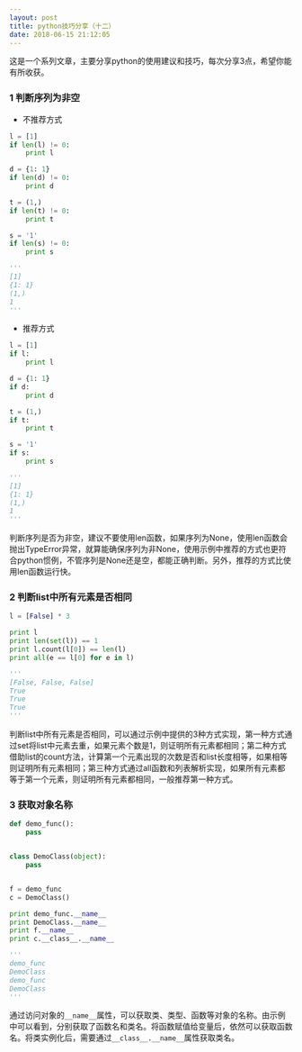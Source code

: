 ```yaml
---
layout: post
title: python技巧分享（十二）
date: 2018-06-15 21:12:05
---
```


这是一个系列文章，主要分享python的使用建议和技巧，每次分享3点，希望你能有所收获。

### 1 判断序列为非空

- 不推荐方式

```python
l = [1]
if len(l) != 0:
    print l

d = {1: 1}
if len(d) != 0:
    print d

t = (1,)
if len(t) != 0:
    print t

s = '1'
if len(s) != 0:
    print s

'''
[1]
{1: 1}
(1,)
1
'''
```

- 推荐方式

```python
l = [1]
if l:
    print l

d = {1: 1}
if d:
    print d

t = (1,)
if t:
    print t

s = '1'
if s:
    print s

'''
[1]
{1: 1}
(1,)
1
'''
```

判断序列是否为非空，建议不要使用len函数，如果序列为None，使用len函数会抛出TypeError异常，就算能确保序列为非None，使用示例中推荐的方式也更符合python惯例，不管序列是None还是空，都能正确判断。另外，推荐的方式比使用len函数运行快。

### 2 判断list中所有元素是否相同

```python
l = [False] * 3

print l
print len(set(l)) == 1
print l.count(l[0]) == len(l)
print all(e == l[0] for e in l)

'''
[False, False, False]
True
True
True
'''
```

判断list中所有元素是否相同，可以通过示例中提供的3种方式实现，第一种方式通过set将list中元素去重，如果元素个数是1，则证明所有元素都相同；第二种方式借助list的count方法，计算第一个元素出现的次数是否和list长度相等，如果相等则证明所有元素相同；第三种方式通过all函数和列表解析实现，如果所有元素都等于第一个元素，则证明所有元素都相同，一般推荐第一种方式。

### 3 获取对象名称

```python
def demo_func():
    pass


class DemoClass(object):
    pass


f = demo_func
c = DemoClass()

print demo_func.__name__
print DemoClass.__name__
print f.__name__
print c.__class__.__name__

'''
demo_func
DemoClass
demo_func
DemoClass
'''
```

通过访问对象的`__name__`属性，可以获取类、类型、函数等对象的名称。由示例中可以看到，分别获取了函数名和类名。将函数赋值给变量后，依然可以获取函数名。将类实例化后，需要通过`__class__.__name__`属性获取类名。
